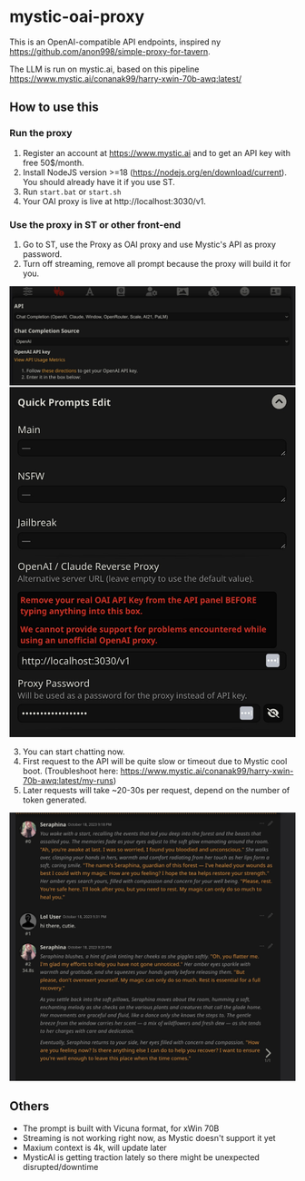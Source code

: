 # mystic-oai-proxy

This is an OpenAI-compatible API endpoints, inspired ny <https://github.com/anon998/simple-proxy-for-tavern>.

The LLM is run on mystic.ai, based on this pipeline <https://www.mystic.ai/conanak99/harry-xwin-70b-awq:latest/>

## How to use this

### Run the proxy
1. Register an account at <https://www.mystic.ai> and to get an API key with free 50$/month.
2. Install NodeJS version >=18 (<https://nodejs.org/en/download/current>). You should already have it if you use ST.
3. Run `start.bat` or `start.sh`
4. Your OAI proxy is live at http://localhost:3030/v1. 

### Use the proxy in ST or other front-end
1. Go to ST, use the Proxy as OAI proxy and use Mystic's API as proxy password.
2. Turn off streaming, remove all prompt because the proxy will build it for you.

![Step 1](/imgs/1.jpg)
![Step 2](/imgs/2.jpg)

3. You can start chatting now.
4. First request to the API will be quite slow or timeout due to Mystic cool boot. (Troubleshoot here: <https://www.mystic.ai/conanak99/harry-xwin-70b-awq:latest/my-runs>)
5. Later requests will take ~20-30s per request, depend on the number of token generated. 

![Chat](/imgs/3.jpg)

## Others
- The prompt is built with Vicuna format, for xWin 70B
- Streaming is not working right now, as Mystic doesn't support it yet
- Maxium context is 4k, will update later
- MysticAI is getting traction lately so there might be unexpected disrupted/downtime
